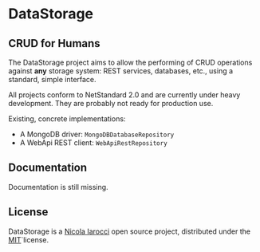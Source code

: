 ﻿# DataStorage 

## CRUD for Humans

The DataStorage project aims to allow the performing of CRUD operations
against **any** storage system: REST services, databases, etc., using a
standard, simple interface.

All projects conform to NetStandard 2.0 and are currently under heavy
development. They are probably not ready for production use.

Existing, concrete implementations:

- A MongoDB driver: `MongoDBDatabaseRepository`
- A WebApi REST client: `WebApiRestRepository`

## Documentation

Documentation is still missing.

## License

DataStorage is a [Nicola Iarocci](https://nicolaiarocci.com) open source
project, distributed under the
[MIT](https://raw.githubusercontent.com/nicolaiarocci/DataStorage/master/LICENSE)`license.